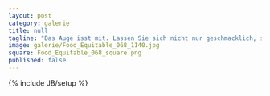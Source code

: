 ```yaml
---
layout: post
category: galerie
title: null
tagline: "Das Auge isst mit. Lassen Sie sich nicht nur geschmacklich, sondern auch optisch überzeugen."
image: galerie/Food_Equitable_068_1140.jpg
square: Food_Equitable_068_square.png
published: false
---
```


{% include JB/setup %}


<!-- Das ist die Story dazu, diese ist jetzt erfunden und dient nur als _Beispiel_. Shrimps kommen in den meisten Fällen aus den fruchtbaren Flachküsten Indonesiens. Dort werden sie von den indogenen Einwohnern gefischt und am selben Tag mit Frachtschiffen nach Europa transportier. Dort werden sie geschält und zu Kostbarketien verarbeitet. Vieles läuft hier nicht so wie man es sich **wünschen** würde. Deswegen achten wir insbesondere auf die entscheidenden Faktoren... 

###Und ich dachte, wow, tolle Shrimps.

-->
